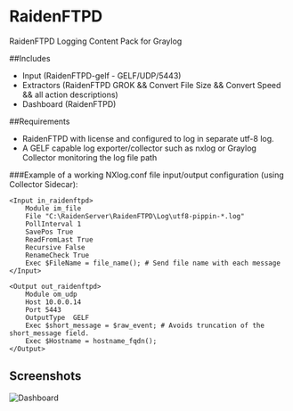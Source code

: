 # RaidenFTPD
RaidenFTPD Logging Content Pack for Graylog

##Includes

* Input (RaidenFTPD-gelf - GELF/UDP/5443)
* Extractors (RaidenFTPD GROK && Convert File Size && Convert Speed && all action descriptions)
* Dashboard (RaidenFTPD)

##Requirements

* RaidenFTPD with license and configured to log in separate utf-8 log.
* A GELF capable log exporter/collector such as nxlog or Graylog Collector monitoring the log file path

###Example of a working NXlog.conf file input/output configuration (using Collector Sidecar):

    <Input in_raidenftpd>
        Module im_file
        File "C:\RaidenServer\RaidenFTPD\Log\utf8-pippin-*.log"
        PollInterval 1
        SavePos True
        ReadFromLast True
        Recursive False
        RenameCheck True
        Exec $FileName = file_name(); # Send file name with each message
    </Input>

    <Output out_raidenftpd>
        Module om_udp
        Host 10.0.0.14
        Port 5443
        OutputType  GELF
        Exec $short_message = $raw_event; # Avoids truncation of the short_message field.
        Exec $Hostname = hostname_fqdn();
    </Output>

## Screenshots
![Dashboard](https://cloud.githubusercontent.com/assets/813996/17567464/c811b5bc-5f3f-11e6-8b15-7295f109bc44.jpg)